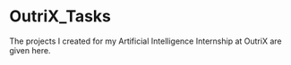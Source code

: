 # OutriX_Tasks

The projects I created for my Artificial Intelligence Internship at OutriX are given here. 
